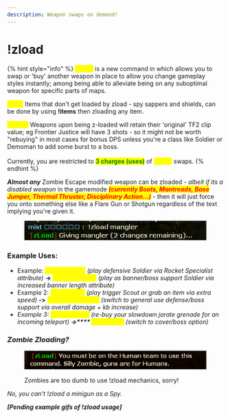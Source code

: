 ```yaml
---
description: Weapon swaps on demand!
---
```


# !zload

{% hint style="info" %}
<mark style="color:yellow;">**!zload**</mark> is a new command in which allows you to swap or 'buy' another weapon in place to allow you change gameplay styles instantly; among being able to alleviate being on any suboptimal weapon for specific parts of maps.

<mark style="color:yellow;">**Note:**</mark> Items that don't get loaded by zload - spy sappers and shields, can be done by using **!items** then zloading any item.

<mark style="color:yellow;">**Note 2:**</mark> Weapons upon being z-loaded will retain their 'original' TF2 clip value; eg Frontier Justice will have 3 shots - so it might not be worth "rebuying" in most cases for bonus DPS unless you're a class like Soldier or Demoman to add some burst to a boss.\
\
Currently, you are restricted to <mark style="color:green;">**3 charges (uses)**</mark> of <mark style="color:yellow;">**!zload**</mark> swaps.
{% endhint %}

_**Almost any**_ Zombie Escape modified weapon can be zloaded - _albeit if its a disabled weapon_ in the gamemode _<mark style="color:red;">**(currently Boots, Mantreads, Base Jumper, Thermal Thruster, Disciplinary Action...)**</mark>_ - then it will just force you onto something else like a Flare Gun or Shotgun regardless of the text implying you're given it.

<figure><img src="../.gitbook/assets/image (1) (1) (1).png" alt=""><figcaption></figcaption></figure>

### Example Uses:

* Example: <mark style="color:yellow;">**!zload Liberty**</mark> _(play defensive Soldier via Rocket Specialist attribute)_ **->** <mark style="color:yellow;">**!zload Mangler**</mark> _(play as banner/boss support Soldier via increased banner length attribute)_
* Example 2: <mark style="color:yellow;">**!zload Baby**</mark> _(play trigger Scout_ _or grab an item via extra speed) **-**_**>** <mark style="color:yellow;">**!zload Scattergun**</mark> _(switch to general use defense/boss support via overall damage + kb increase)_
* _Example 3: <mark style="color:yellow;">**!zload Jarate**</mark> (re-buy your slowdown jarate grenade for an incoming teleport) **->****&#x20;**<mark style="color:yellow;">**!zload smg**</mark> (switch to cover/boss option)_

### _Zombie Zloading?_

<figure><img src="../.gitbook/assets/image (8).png" alt=""><figcaption><p>Zombies are too dumb to use !zload mechanics, sorry!</p></figcaption></figure>

_No, you can't !zload a minigun as a Spy._

_**\[Pending example gifs of !zload usage]**_
